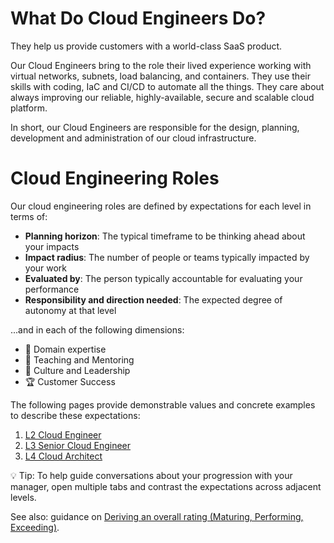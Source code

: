 # What Do Cloud Engineers Do?

They help us provide customers with a world-class SaaS product.

Our Cloud Engineers bring to the role their lived experience working with virtual networks, subnets, load balancing, and containers.
They use their skills with coding, IaC and CI/CD to automate all the things.
They care about always improving our reliable, highly-available, secure and scalable cloud platform.

In short, our Cloud Engineers are responsible for the design, planning, development and administration of our cloud infrastructure.

# Cloud Engineering Roles

Our cloud engineering roles are defined by expectations for each level in terms of:
-   **Planning horizon**: The typical timeframe to be thinking ahead about your impacts
-   **Impact radius**: The number of people or teams typically impacted by your work
-   **Evaluated by**: The person typically accountable for evaluating your performance
-   **Responsibility and direction needed**: The expected degree of autonomy at that level

...and in each of the following dimensions:

-   🦉 Domain expertise
-   🌱 Teaching and Mentoring
-   🧭 Culture and Leadership
-   🏆 Customer Success

The following pages provide demonstrable values and concrete examples to describe these expectations:

1. [L2 Cloud Engineer](L2-Cloud-Engineer.md)
1. [L3 Senior Cloud Engineer](L3-Senior-Cloud-Engineer.md)
1. [L4 Cloud Architect](L4-Cloud-Architect.md)

💡 Tip: To help guide conversations about your progression with your manager, open multiple tabs and contrast the expectations across adjacent levels.

See also: guidance on [Deriving an overall rating (Maturing, Performing, Exceeding)](../Software-Engineering/Overall-Ratings.md).
